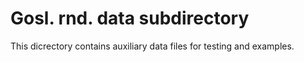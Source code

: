 # Gosl. rnd. data subdirectory

This dicrectory contains auxiliary data files for testing and examples.
